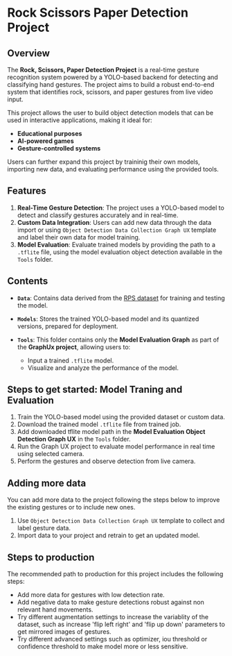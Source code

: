 ﻿# Rock Scissors Paper Detection Project

## Overview

The **Rock, Scissors, Paper Detection Project** is a real-time gesture recognition system powered by a YOLO-based backend for detecting and classifying hand gestures. The project aims to build a robust end-to-end system that identifies rock, scissors, and paper gestures from live video input.

This project allows the user to build object detection models that can be used in interactive applications, making it ideal for:
- **Educational purposes**
- **AI-powered games**
- **Gesture-controlled systems**

Users can further expand this project by traininig their own models, importing new data, and evaluating performance using the provided tools.

## Features

1. **Real-Time Gesture Detection**: The project uses a YOLO-based model to detect and classify gestures accurately and in real-time.   
2. **Custom Data Integration**: Users can add new data through the data import or using `Object Detection Data Collection Graph UX` template and label their own data for model training.
3. **Model Evaluation**: Evaluate trained models by providing the path to a `.tflite` file, using the model evaluation object detection available in the `Tools` folder.

## Contents

- **`Data`**: Contains data derived from the [RPS dataset](https://universe.roboflow.com/roboflow-58fyf/rock-paper-scissors-sxsw) for training and testing the model.

- **`Models`**: Stores the trained YOLO-based model and its quantized versions, prepared for deployment.

- **`Tools`**: This folder contains only the **Model Evaluation Graph** as part of the **GraphUx project**, allowing users to:
  - Input a trained `.tflite` model.
  - Visualize and analyze the performance of the model.

## Steps to get started: Model Traning and Evaluation
  
   1. Train the YOLO-based model using the provided dataset or custom data.
   2. Download the trained model `.tflite` file from trained job. 
   3. Add downloaded tflite model path in the **Model Evaluation Object Detection Graph UX** in the `Tools` folder.
   4. Run the Graph UX project to evaluate model performance in real time using selected camera.
   5. Perform the gestures and observe detection from live camera.
   
## Adding more data
You can add more data to the project following the steps below to improve the existing gestures or to include new ones.
 1. Use `Object Detection Data Collection Graph UX` template to collect and label gesture data.
 2. Import data to your project and retrain to get an updated model.

## Steps to production
The recommended path to production for this project includes the following steps:
- Add more data for gestures with low detection rate.
- Add negative data to make  gesture detections robust against non relevant hand movements.
- Try different augmentation settings to increase the variablity of the dataset, such as increase 'flip left right' and 'flip up down' parameters to get mirrored images of gestures.
- Try different advanced settings such as optimizer,  iou threshold or confidence threshold to make model more or less sensitive. 



